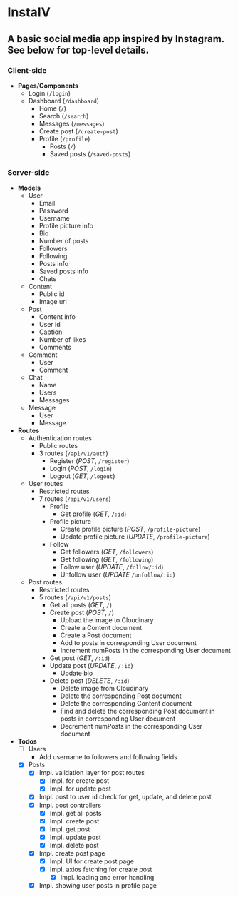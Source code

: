 # InstaIV

## A basic social media app inspired by Instagram. See below for top-level details.

### Client-side

- **Pages/Components**
  - Login (`/login`)
  - Dashboard (`/dashboard`)
    - Home (`/`)
    - Search (`/search`)
    - Messages (`/messages`)
    - Create post (`/create-post`)
    - Profile (`/profile`)
      - Posts (`/`)
      - Saved posts (`/saved-posts`)

### Server-side

- **Models**
  - User
    - Email
    - Password
    - Username
    - Profile picture info
    - Bio
    - Number of posts
    - Followers
    - Following
    - Posts info
    - Saved posts info
    - Chats
  - Content
    - Public id
    - Image url
  - Post
    - Content info
    - User id
    - Caption
    - Number of likes
    - Comments
  - Comment
    - User
    - Comment
  - Chat
    - Name
    - Users
    - Messages
  - Message
    - User
    - Message
- **Routes**
  - Authentication routes
    - Public routes
    - 3 routes (`/api/v1/auth`)
      - Register (_POST_, `/register`)
      - Login (_POST_, `/login`)
      - Logout (_GET_, `/logout`)
  - User routes
    - Restricted routes
    - 7 routes (`/api/v1/users`)
      - Profile
        - Get profile (_GET_, `/:id`)
      - Profile picture
        - Create profile picture (_POST_, `/profile-picture`)
        - Update profile picture (_UPDATE_, `/profile-picture`)
      - Follow
        - Get followers (_GET_, `/followers`)
        - Get following (_GET_, `/following`)
        - Follow user (_UPDATE_, `/follow/:id`)
        - Unfollow user (_UPDATE_ `/unfollow/:id`)
  - Post routes
    - Restricted routes
    - 5 routes (`/api/v1/posts`)
      - Get all posts (_GET_, `/`)
      - Create post (_POST_, `/`)
        - Upload the image to Cloudinary
        - Create a Content document
        - Create a Post document
        - Add to posts in corresponding User document
        - Increment numPosts in the corresponding User document
      - Get post (_GET_, `/:id`)
      - Update post (_UPDATE_, `/:id`)
        - Update bio
      - Delete post (_DELETE_, `/:id`)
        - Delete image from Cloudinary
        - Delete the corresponding Post document
        - Delete the corresponding Content document
        - Find and delete the corresponding Post document in posts in corresponding User document
        - Decrement numPosts in the corresponding User document
- **Todos**
  - [ ] Users
    - Add username to followers and following fields
  - [x] Posts
    - [x] Impl. validation layer for post routes
      - [x] Impl. for create post
      - [x] Impl. for update post
    - [x] Impl. post to user id check for get, update, and delete post
    - [x] Impl. post controllers
      - [x] Impl. get all posts
      - [x] Impl. create post
      - [x] Impl. get post
      - [x] Impl. update post
      - [x] Impl. delete post
    - [x] Impl. create post page
      - [x] Impl. UI for create post page
      - [x] Impl. axios fetching for create post
        - [x] Impl. loading and error handling
    - [x] Impl. showing user posts in profile page
